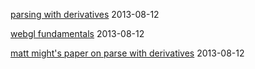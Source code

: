 
[parsing with derivatives](http://maniagnosis.crsr.net/p/parsing-with-derivatives.html)
2013-08-12


[webgl fundamentals](http://greggman.github.io/webgl-fundamentals/)
2013-08-12


[matt might's paper on parse with derivatives](http://matt.might.net/papers/might2011derivatives.pdf)
2013-08-12

